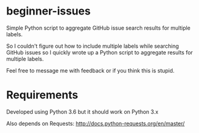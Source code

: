 # beginner-issues
Simple Python script to aggregate GitHub issue search results for multiple labels.

So I couldn't figure out how to include multiple labels while searching GitHub issues so I quickly wrote up a Python script to aggregate results for multiple labels.

Feel free to message me with feedback or if you think this is stupid.


# Requirements
Developed using Python 3.6 but it should work on Python 3.x

Also depends on Requests: http://docs.python-requests.org/en/master/

